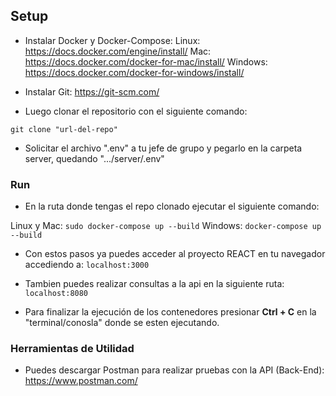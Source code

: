 ## Setup
- Instalar Docker y Docker-Compose: 
Linux: https://docs.docker.com/engine/install/
Mac: https://docs.docker.com/docker-for-mac/install/ 
Windows: https://docs.docker.com/docker-for-windows/install/

-  Instalar Git:
https://git-scm.com/

- Luego clonar el repositorio con el siguiente comando:

`git clone "url-del-repo"`

- Solicitar el archivo ".env" a tu jefe de grupo y pegarlo en la carpeta server, quedando ".../server/.env"

### Run

- En la ruta donde tengas el repo clonado ejecutar el siguiente comando:

Linux y Mac: ``sudo docker-compose up --build``
Windows: ``docker-compose up --build``

- Con estos pasos ya puedes acceder al proyecto REACT en tu navegador accediendo a:
``localhost:3000``

- Tambien puedes realizar consultas a la api en la siguiente ruta: 
``localhost:8080``

- Para finalizar la ejecución de los contenedores presionar **Ctrl + C** en la "terminal/conosla" donde se esten ejecutando.


### Herramientas de Utilidad

- Puedes descargar Postman para realizar pruebas con la API (Back-End): https://www.postman.com/
